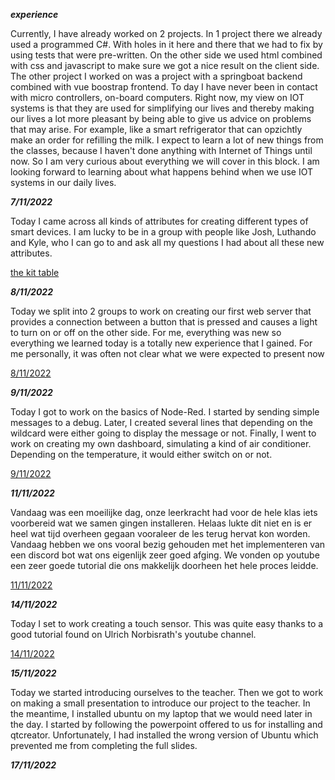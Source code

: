 ***experience***
<p>
Currently, I have already worked on 2 projects. In 1 project there we already used a programmed C#. With holes in it here and there that we had to fix by using tests that were pre-written. On the other side we used html combined with css and javascript to make sure we got a nice result on the client side. The other project I worked on was a project with a springboat backend combined with vue boostrap frontend. To day I have never been in contact with micro controllers, on-board computers.
Right now, my view on IOT systems is that they are used for simplifying our lives and thereby making our lives a lot more pleasant by being able to give us advice on problems that may arise. For example, like a smart refrigerator that can opzichtly make an order for refilling the milk.
I expect to learn a lot of new things from the classes, because I haven't done anything with Internet of Things until now. So I am very curious about everything we will cover in this block. I am looking forward to learning about what happens behind when we use IOT systems in our daily lives.
</p>

***7/11/2022***
<p>
Today I came across all kinds of attributes for creating different types of smart devices. I am lucky to be in a group with people like Josh, Luthando and Kyle, who I can go to and ask all my questions I had about all these new attributes.
  
[the kit table](https://github.com/AmadeoNoelsPXL/aquaponics/blob/IoT-Documentation-Branch/Documentation/Group/GroupDocumentation.md#711)
</p>

***8/11/2022***
<p>
Today we split into 2 groups to work on creating our first web server that provides a connection between a button that is pressed and causes a light to turn on or off on the other side.
For me, everything was new so everything we learned today is a totally new experience that I gained. For me personally, it was often not clear what we were expected to present now

[8/11/2022](https://github.com/AmadeoNoelsPXL/aquaponics/blob/IoT-Documentation-Branch/Documentation/L%26A/L&A_Documentation.md/#8112022)
</p>

***9/11/2022***
<p>
  
Today I got to work on the basics of Node-Red. I started by sending simple messages to a debug. Later, I created several lines that depending on the wildcard were either going to display the message or not. Finally, I went to work on creating my own dashboard, simulating a kind of air conditioner. Depending on the temperature, it would either switch on or not.
  
[9/11/2022](https://github.com/AmadeoNoelsPXL/aquaponics/blob/IoT-Documentation-Branch/Documentation/L%26A/L%26A_Documentation.md/#9112022)  
</p>

***11/11/2022***
<p>
Vandaag was een moeilijke dag, onze leerkracht had voor de hele klas iets voorbereid wat we samen gingen installeren. Helaas lukte dit niet en is er heel wat tijd overheen gegaan vooraleer de les terug hervat kon worden. Vandaag hebben we ons vooral bezig gehouden met het implementeren van een discord bot wat ons eigenlijk zeer goed afging. We vonden op youtube een zeer goede tutorial die ons makkelijk doorheen het hele proces leidde. 

[11/11/2022](https://github.com/AmadeoNoelsPXL/aquaponics/blob/IoT-Documentation-Branch/Documentation/L%26A/L&A_Documentation.md/#11112022)
</p>

***14/11/2022***
<p>
Today I set to work creating a touch sensor. This was quite easy thanks to a good tutorial found on Ulrich Norbisrath's youtube channel.

[14/11/2022](https://github.com/AmadeoNoelsPXL/aquaponics/blob/IoT-Documentation-Branch/Documentation/L%26A/L&A_Documentation.md/#14112022)
</p>

***15/11/2022***
<p>
Today we started introducing ourselves to the teacher. Then we got to work on making a small presentation to introduce our project to the teacher. In the meantime, I installed ubuntu on my laptop that we would need later in the day. I started by following the powerpoint offered to us for installing and qtcreator. Unfortunately, I had installed the wrong version of Ubuntu which prevented me from completing the full slides.
</p>

***17/11/2022***
<p>

</p>

